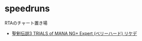 # speedruns

RTAのチャート置き場

- [聖剣伝説3 TRIALS of MANA NG+ Expert (ベリーハード) リケデ](./trials-of-mana/trials-of-mana_NG+_Expert_リケデ.md)

